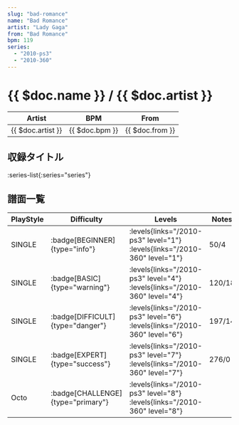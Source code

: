 ```yaml
---
slug: "bad-romance"
name: "Bad Romance"
artist: "Lady Gaga"
from: "Bad Romance"
bpm: 119
series:
  - "2010-ps3"
  - "2010-360"
---
```


# {{ $doc.name }} / {{ $doc.artist }}

|Artist|BPM|From|
|------|---|----|
|{{ $doc.artist }}|{{ $doc.bpm }}|{{ $doc.from }}|

## 収録タイトル

:series-list{:series="series"}

## 譜面一覧

|PlayStyle|Difficulty|Levels|Notes|Movie|
|---------|----------|------|-----|-----|
|SINGLE| :badge[BEGINNER]{type="info"}| :levels{links="/2010-ps3" level="1"} :levels{links="/2010-360" level="1"}|50/4||
|SINGLE| :badge[BASIC]{type="warning"}| :levels{links="/2010-ps3" level="4"} :levels{links="/2010-360" level="4"}|120/18||
|SINGLE| :badge[DIFFICULT]{type="danger"}| :levels{links="/2010-ps3" level="6"} :levels{links="/2010-360" level="6"}|197/14||
|SINGLE| :badge[EXPERT]{type="success"}| :levels{links="/2010-ps3" level="7"} :levels{links="/2010-360" level="7"}|276/0||
|Octo| :badge[CHALLENGE]{type="primary"}| :levels{links="/2010-ps3" level="8"} :levels{links="/2010-360" level="8"}|||
